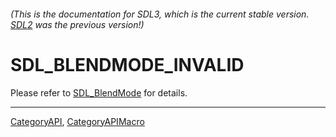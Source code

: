 ###### (This is the documentation for SDL3, which is the current stable version. [SDL2](https://wiki.libsdl.org/SDL2/) was the previous version!)
# SDL_BLENDMODE_INVALID

Please refer to [SDL_BlendMode](SDL_BlendMode) for details.

----
[CategoryAPI](CategoryAPI), [CategoryAPIMacro](CategoryAPIMacro)

